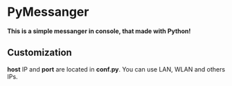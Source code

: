 # PyMessanger
  **This is a simple messanger in console, that made with Python!**

## Сustomization
**host** IP and **port** are located in **conf.py**.
You can use LAN, WLAN and others IPs.



